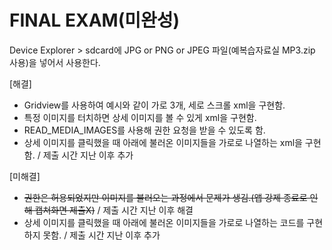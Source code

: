 # FINAL EXAM(미완성)
Device Explorer > sdcard에 JPG or PNG or JPEG 파일(예복습자료실 MP3.zip 사용)을 넣어서 사용한다.

[해결]
- Gridview를 사용하여 예시와 같이 가로 3개, 세로 스크롤 xml을 구현함.
- 특정 이미지를 터치하면 상세 이미지를 볼 수 있게 xml을 구현함.
- READ_MEDIA_IMAGES를 사용해 권한 요청을 받을 수 있도록 함.
- 상세 이미지를 클릭했을 때 아래에 불러온 이미지들을 가로로 나열하는 xml을 구현함. / 제출 시간 지난 이후 추가

[미해결]
- ~~권한은 허용되었지만 이미지를 불러오는 과정에서 문제가 생김.(앱 강제 종료로 인해 캡쳐화면 제출X)~~ / 제출 시간 지난 이후 해결
- 상세 이미지를 클릭했을 때 아래에 불러온 이미지들을 가로로 나열하는 코드를 구현하지 못함. / 제출 시간 지난 이후 추가
